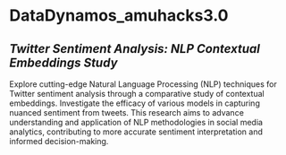 # DataDynamos_amuhacks3.0

## *Twitter Sentiment Analysis: NLP Contextual Embeddings Study*
Explore cutting-edge Natural Language Processing (NLP) techniques for Twitter sentiment analysis through a comparative study of contextual embeddings. Investigate the efficacy of various models in capturing nuanced sentiment from tweets. This research aims to advance understanding and application of NLP methodologies in social media analytics, contributing to more accurate sentiment interpretation and informed decision-making.

